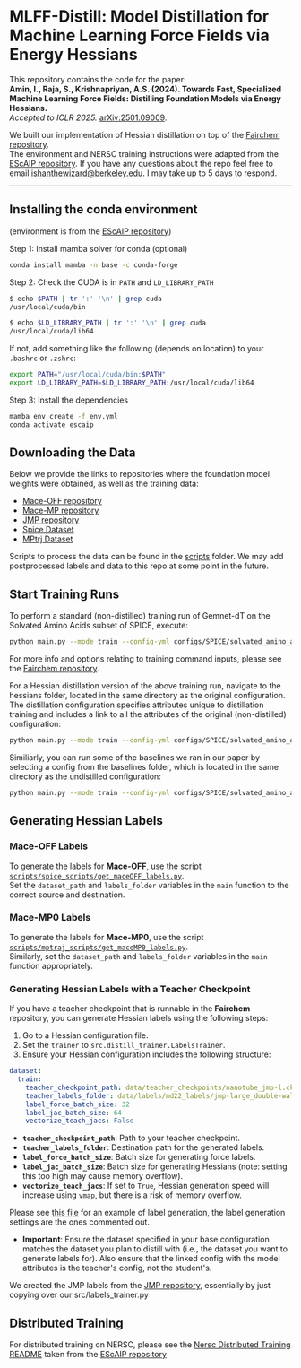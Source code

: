 # MLFF-Distill: Model Distillation for Machine Learning Force Fields via Energy Hessians

This repository contains the code for the paper:  
**Amin, I., Raja, S., Krishnapriyan, A.S. (2024). Towards Fast, Specialized Machine Learning Force Fields: Distilling Foundation Models via Energy Hessians.**  
*Accepted to ICLR 2025.* [arXiv:2501.09009](https://arxiv.org/abs/2501.09009).

We built our implementation of Hessian distillation on top of the [Fairchem repository](https://github.com/FAIR-Chem/fairchem).  
The environment and NERSC training instructions were adapted from the [EScAIP repository](https://github.com/ASK-Berkeley/EScAIP/tree/main).
If you have any questions about the repo feel free to email ishanthewizard@berkeley.edu. I may take up to 5 days to respond. 

---


## Installing the conda environment 
(environment is from the [EScAIP repository](https://github.com/ASK-Berkeley/EScAIP/tree/main))

Step 1: Install mamba solver for conda (optional)

```bash
conda install mamba -n base -c conda-forge
```

Step 2: Check the CUDA is in `PATH` and `LD_LIBRARY_PATH`

```bash
$ echo $PATH | tr ':' '\n' | grep cuda
/usr/local/cuda/bin

$ echo $LD_LIBRARY_PATH | tr ':' '\n' | grep cuda
/usr/local/cuda/lib64
```

If not, add something like the following (depends on location) to your `.bashrc` or `.zshrc`:

```bash
export PATH="/usr/local/cuda/bin:$PATH"
export LD_LIBRARY_PATH=$LD_LIBRARY_PATH:/usr/local/cuda/lib64
```

Step 3: Install the dependencies

```bash
mamba env create -f env.yml
conda activate escaip
```
## Downloading the Data
Below we provide the links to repositories where the foundation model weights were obtained, as well as the training data:

- [Mace-OFF repository](https://github.com/ACEsuit/mace-off)
- [Mace-MP repository](https://github.com/ACEsuit/mace-mp)
- [JMP repository](https://github.com/facebookresearch/JMP)
- [Spice Dataset](https://www.repository.cam.ac.uk/items/d50227cd-194f-4ba4-aeb7-2643a69f025f)
- [MPtrj Dataset](https://figshare.com/articles/dataset/Materials_Project_Trjectory_MPtrj_Dataset/23713842)

Scripts to process the data can be found in the [scripts](scripts/) folder. We may add postprocessed labels and data to this repo at some point in the future.


## Start Training Runs

To perform a standard (non-distilled) training run of Gemnet-dT on the Solvated Amino Acids subset of SPICE, execute:

```bash
python main.py --mode train --config-yml configs/SPICE/solvated_amino_acids/gemnet-dT-small.yml
```
For more info and options relating to training command inputs, please see the [Fairchem repository](https://github.com/FAIR-Chem/fairchem).

For a Hessian distillation version of the above training run, navigate to the hessians folder, located in the same directory as the original configuration. The distillation configuration specifies attributes unique to distillation training and includes a link to all the attributes of the original (non-distilled) configuration:

```bash
python main.py --mode train --config-yml configs/SPICE/solvated_amino_acids/hessian/gemnet-dT-small.yml
```

Similiarly, you can run some of the baselines we ran in our paper by selecting a config from the baselines folder, which is located in the same directory as the undistilled configuration:

```bash
python main.py --mode train --config-yml configs/SPICE/solvated_amino_acids/baselines/gemnet-dT-small-n2n.yml
```

## Generating Hessian Labels

### Mace-OFF Labels
To generate the labels for **Mace-OFF**, use the script [`scripts/spice_scripts/get_maceOFF_labels.py`](scripts/spice_scripts/get_maceOFF_labels.py).  
Set the `dataset_path` and `labels_folder` variables in the `main` function to the correct source and destination.

### Mace-MP0 Labels
To generate the labels for **Mace-MP0**, use the script [`scripts/mptraj_scripts/get_maceMP0_labels.py`](scripts/mptraj_scripts/get_maceMP0_labels.py).  
Similarly, set the `dataset_path` and `labels_folder` variables in the `main` function appropriately.


### Generating Hessian Labels with a Teacher Checkpoint
If you have a teacher checkpoint that is runnable in the **Fairchem** repository, you can generate Hessian labels using the following steps:

1. Go to a Hessian configuration file.
2. Set the `trainer` to `src.distill_trainer.LabelsTrainer`.
3. Ensure your Hessian configuration includes the following structure:

```yaml
dataset:
  train:
    teacher_checkpoint_path: data/teacher_checkpoints/nanotube_jmp-l.ckpt 
    teacher_labels_folder: data/labels/md22_labels/jmp-large_double-walled_nanotube/
    label_force_batch_size: 32
    label_jac_batch_size: 64
    vectorize_teach_jacs: False
```
- **`teacher_checkpoint_path`**: Path to your teacher checkpoint.  
- **`teacher_labels_folder`**: Destination path for the generated labels.  
- **`label_force_batch_size`**: Batch size for generating force labels.  
- **`label_jac_batch_size`**: Batch size for generating Hessians (note: setting this too high may cause memory overflow).  
- **`vectorize_teach_jacs`**: If set to `True`, Hessian generation speed will increase using `vmap`, but there is a risk of memory overflow.  

Please see [this file](configs/SPICE/solvated_amino_acids/hessian/gemnet-dT-small.yml) for an example of label generation, the label generation settings are the ones commented out.

- **Important**: Ensure the dataset specified in your base configuration matches the dataset you plan to distill with (i.e., the dataset you want to generate labels for). Also ensure that the linked config with the model attributes is the teacher's config, not the student's.

We created the JMP labels from the [JMP repository](https://github.com/facebookresearch/JMP), essentially by just copying over our src/labels_trainer.py 

## Distributed Training
For distributed training on NERSC, please see the [Nersc Distributed Training README](NERSC_dist_train.md) taken from the  [EScAIP repository](https://github.com/ASK-Berkeley/EScAIP/tree/main)

